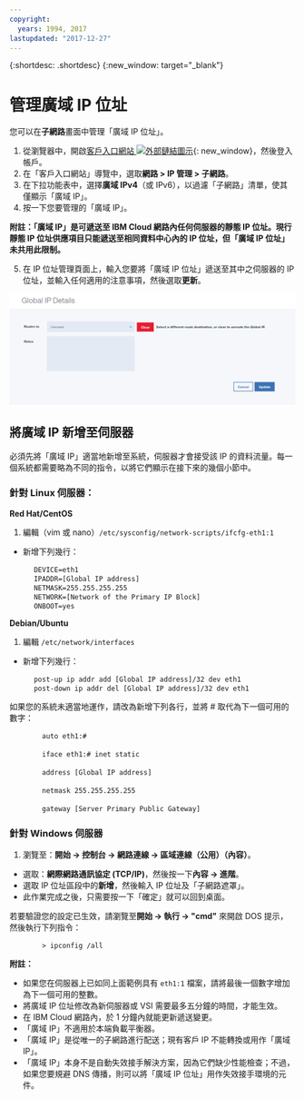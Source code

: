 ```yaml
---
copyright:
  years: 1994, 2017
lastupdated: "2017-12-27"
---
```


{:shortdesc: .shortdesc}
{:new_window: target="_blank"}

# 管理廣域 IP 位址

您可以在**子網路**畫面中管理「廣域 IP 位址」。 

1. 從瀏覽器中，開啟[客戶入口網站 ![外部鏈結圖示](../../icons/launch-glyph.svg "外部鏈結圖示")](https://control.softlayer.com/){: new_window}，然後登入帳戶。
2. 在「客戶入口網站」導覽中，選取**網路 > IP 管理 > 子網路**。
3. 在下拉功能表中，選擇**廣域 IPv4**（或 IPv6），以過濾「子網路」清單，使其僅顯示「廣域 IP」。
4. 按一下您要管理的「廣域 IP」。
 
  **附註：「廣域 IP」是可遞送至 IBM Cloud 網路內任何伺服器的靜態 IP 位址。現行靜態 IP 位址供應項目只能遞送至相同資料中心內的 IP 位址，但「廣域 IP 位址」未共用此限制。**

5. 在 IP 位址管理頁面上，輸入您要將「廣域 IP 位址」遞送至其中之伺服器的 IP 位址，並輸入任何適用的注意事項，然後選取**更新**。

![圖 2](images/2_1.png)

## 將廣域 IP 新增至伺服器 

必須先將「廣域 IP」適當地新增至系統，伺服器才會接受該 IP 的資料流量。每一個系統都需要略為不同的指令，以將它們顯示在接下來的幾個小節中。

### 針對 Linux 伺服器：

**Red Hat/CentOS**

1. 編輯（vim 或 nano）`/etc/sysconfig/network-scripts/ifcfg-eth1:1`

* 新增下列幾行：
```
      DEVICE=eth1
      IPADDR=[Global IP address]
      NETMASK=255.255.255.255
      NETWORK=[Network of the Primary IP Block]
      ONBOOT=yes
```

**Debian/Ubuntu**

1. 編輯 `/etc/network/interfaces`

* 新增下列幾行：

```
      post-up ip addr add [Global IP address]/32 dev eth1
      post-down ip addr del [Global IP address]/32 dev eth1
```

如果您的系統未適當地運作，請改為新增下列各行，並將 # 取代為下一個可用的數字：

```
        auto eth1:#

        iface eth1:# inet static

        address [Global IP address]

        netmask 255.255.255.255

        gateway [Server Primary Public Gateway]
```

### 針對 Windows 伺服器

1. 瀏覽至：**開始 -> 控制台 -> 網路連線 -> 區域連線（公用）（內容）**。
* 選取：**網際網路通訊協定 (TCP/IP)**，然後按一下**內容 -> 進階**。
* 選取 IP 位址區段中的**新增**，然後輸入 IP 位址及「子網路遮罩」。
* 此作業完成之後，只需要按一下「確定」就可以回到桌面。

若要驗證您的設定已生效，請瀏覽至**開始 -> 執行 -> "cmd"** 來開啟 DOS 提示，然後執行下列指令：

```
        > ipconfig /all
```

**附註：**

* 如果您在伺服器上已如同上面範例具有 `eth1:1` 檔案，請將最後一個數字增加為下一個可用的整數。
* 將廣域 IP 位址修改為新伺服器或 VSI 需要最多五分鐘的時間，才能生效。 
* 在 IBM Cloud 網路內，於 1 分鐘內就能更新遞送變更。
* 「廣域 IP」不適用於本端負載平衡器。
* 「廣域 IP」是從唯一的子網路進行配送；現有客戶 IP 不能轉換或用作「廣域 IP」。
* 「廣域 IP」本身不是自動失效接手解決方案，因為它們缺少性能檢查；不過，如果您要規避 DNS 傳播，則可以將「廣域 IP 位址」用作失效接手環境的元件。
